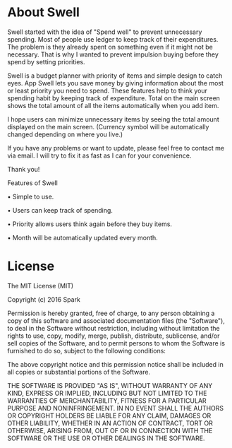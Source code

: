 # About Swell

Swell started with the idea of "Spend well" to prevent unnecessary spending.
Most of people use ledger to keep track of their expenditures. 
The problem is they already spent on something even if it might not be necessary. 
That is why I wanted to prevent impulsion buying before they spend by setting priorities.

Swell is a budget planner with priority of items and simple design to catch eyes. 
App Swell lets you save money by giving information about the most or least priority you need to spend. 
These features help to think your spending habit by keeping track of expenditure. 
Total on the main screen shows the total amount of all the items automatically when you add item. 

I hope users can minimize unnecessary items by seeing the total amount displayed on the main screen. 
(Currency symbol will be automatically changed depending on where you live.)

If you have any problems or want to update, please feel free to contact me via email.
I will try to fix it as fast as I can for your convenience. 

Thank you!


Features of Swell

• Simple to use.

• Users can keep track of spending.

• Priority allows users think again before they buy items.

• Month will be automatically updated every month.


# License

The MIT License (MIT)

Copyright (c) 2016 Spark

Permission is hereby granted, free of charge, to any person obtaining a copy
of this software and associated documentation files (the "Software"), to deal
in the Software without restriction, including without limitation the rights
to use, copy, modify, merge, publish, distribute, sublicense, and/or sell
copies of the Software, and to permit persons to whom the Software is
furnished to do so, subject to the following conditions:

The above copyright notice and this permission notice shall be included in all
copies or substantial portions of the Software.

THE SOFTWARE IS PROVIDED "AS IS", WITHOUT WARRANTY OF ANY KIND, EXPRESS OR
IMPLIED, INCLUDING BUT NOT LIMITED TO THE WARRANTIES OF MERCHANTABILITY,
FITNESS FOR A PARTICULAR PURPOSE AND NONINFRINGEMENT. IN NO EVENT SHALL THE
AUTHORS OR COPYRIGHT HOLDERS BE LIABLE FOR ANY CLAIM, DAMAGES OR OTHER
LIABILITY, WHETHER IN AN ACTION OF CONTRACT, TORT OR OTHERWISE, ARISING FROM,
OUT OF OR IN CONNECTION WITH THE SOFTWARE OR THE USE OR OTHER DEALINGS IN THE
SOFTWARE.
